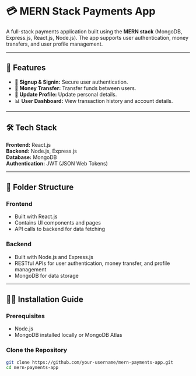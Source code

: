# 💳 MERN Stack Payments App

A full-stack payments application built using the **MERN stack** (MongoDB, Express.js, React.js, Node.js). The app supports user authentication, money transfers, and user profile management.

---

## 🚀 Features

- 🔐 **Signup & Signin:** Secure user authentication.
- 💸 **Money Transfer:** Transfer funds between users.
- 📝 **Update Profile:** Update personal details.
- 📊 **User Dashboard:** View transaction history and account details.

---

## 🛠️ Tech Stack

**Frontend:** React.js  
**Backend:** Node.js, Express.js  
**Database:** MongoDB  
**Authentication:** JWT (JSON Web Tokens)  

---

## 📁 Folder Structure

### **Frontend**
- Built with React.js  
- Contains UI components and pages  
- API calls to backend for data fetching  

### **Backend**
- Built with Node.js and Express.js  
- RESTful APIs for user authentication, money transfer, and profile management  
- MongoDB for data storage  

---

## 🧑‍💻 Installation Guide

### Prerequisites
- Node.js  
- MongoDB installed locally or MongoDB Atlas  

### Clone the Repository

```bash
git clone https://github.com/your-username/mern-payments-app.git
cd mern-payments-app
